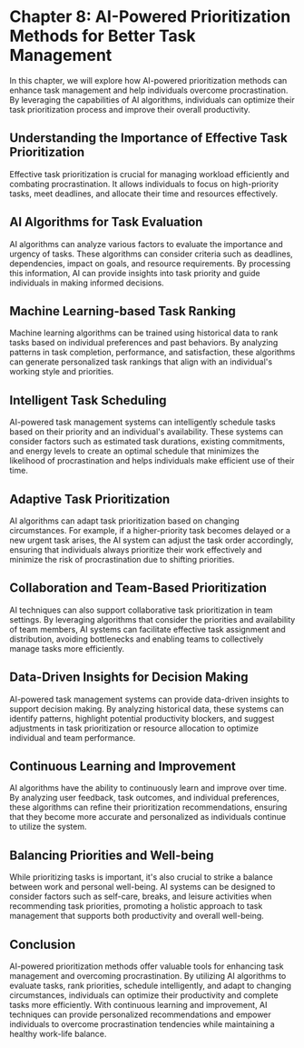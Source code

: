 Chapter 8: AI-Powered Prioritization Methods for Better Task Management
=======================================================================

In this chapter, we will explore how AI-powered prioritization methods can enhance task management and help individuals overcome procrastination. By leveraging the capabilities of AI algorithms, individuals can optimize their task prioritization process and improve their overall productivity.

Understanding the Importance of Effective Task Prioritization
-------------------------------------------------------------

Effective task prioritization is crucial for managing workload efficiently and combating procrastination. It allows individuals to focus on high-priority tasks, meet deadlines, and allocate their time and resources effectively.

AI Algorithms for Task Evaluation
---------------------------------

AI algorithms can analyze various factors to evaluate the importance and urgency of tasks. These algorithms can consider criteria such as deadlines, dependencies, impact on goals, and resource requirements. By processing this information, AI can provide insights into task priority and guide individuals in making informed decisions.

Machine Learning-based Task Ranking
-----------------------------------

Machine learning algorithms can be trained using historical data to rank tasks based on individual preferences and past behaviors. By analyzing patterns in task completion, performance, and satisfaction, these algorithms can generate personalized task rankings that align with an individual's working style and priorities.

Intelligent Task Scheduling
---------------------------

AI-powered task management systems can intelligently schedule tasks based on their priority and an individual's availability. These systems can consider factors such as estimated task durations, existing commitments, and energy levels to create an optimal schedule that minimizes the likelihood of procrastination and helps individuals make efficient use of their time.

Adaptive Task Prioritization
----------------------------

AI algorithms can adapt task prioritization based on changing circumstances. For example, if a higher-priority task becomes delayed or a new urgent task arises, the AI system can adjust the task order accordingly, ensuring that individuals always prioritize their work effectively and minimize the risk of procrastination due to shifting priorities.

Collaboration and Team-Based Prioritization
-------------------------------------------

AI techniques can also support collaborative task prioritization in team settings. By leveraging algorithms that consider the priorities and availability of team members, AI systems can facilitate effective task assignment and distribution, avoiding bottlenecks and enabling teams to collectively manage tasks more efficiently.

Data-Driven Insights for Decision Making
----------------------------------------

AI-powered task management systems can provide data-driven insights to support decision making. By analyzing historical data, these systems can identify patterns, highlight potential productivity blockers, and suggest adjustments in task prioritization or resource allocation to optimize individual and team performance.

Continuous Learning and Improvement
-----------------------------------

AI algorithms have the ability to continuously learn and improve over time. By analyzing user feedback, task outcomes, and individual preferences, these algorithms can refine their prioritization recommendations, ensuring that they become more accurate and personalized as individuals continue to utilize the system.

Balancing Priorities and Well-being
-----------------------------------

While prioritizing tasks is important, it's also crucial to strike a balance between work and personal well-being. AI systems can be designed to consider factors such as self-care, breaks, and leisure activities when recommending task priorities, promoting a holistic approach to task management that supports both productivity and overall well-being.

Conclusion
----------

AI-powered prioritization methods offer valuable tools for enhancing task management and overcoming procrastination. By utilizing AI algorithms to evaluate tasks, rank priorities, schedule intelligently, and adapt to changing circumstances, individuals can optimize their productivity and complete tasks more efficiently. With continuous learning and improvement, AI techniques can provide personalized recommendations and empower individuals to overcome procrastination tendencies while maintaining a healthy work-life balance.
